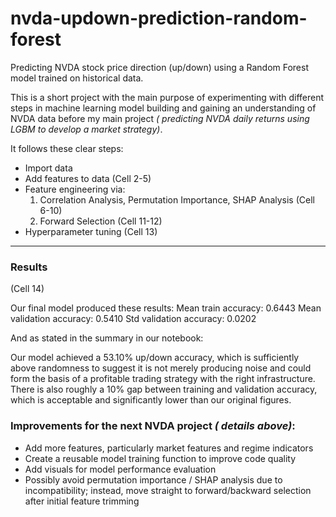 # nvda-updown-prediction-random-forest
Predicting NVDA stock price direction (up/down) using a Random Forest model trained on historical data.

This is a short project with the main purpose of experimenting with different steps in machine learning model building and gaining an understanding of NVDA data before my main project *( predicting NVDA daily returns using LGBM to develop a market strategy)*.

It follows these clear steps:

- Import data
- Add features to data (Cell 2-5)
- Feature engineering via: 
  1) Correlation Analysis, Permutation Importance, SHAP Analysis (Cell 6-10)
  2) Forward Selection (Cell 11-12)
- Hyperparameter tuning (Cell 13)

---

### Results 
(Cell 14)

Our final model produced these results:
  Mean train accuracy: 0.6443
  Mean validation accuracy: 0.5410
  Std validation accuracy: 0.0202

And as stated in the summary in our notebook:
    
  Our model achieved a 53.10% up/down accuracy, which is sufficiently above randomness to suggest it is not merely producing noise and could form the basis of a profitable trading strategy with the right infrastructure. There is also roughly a 10% gap between training and validation accuracy, which is acceptable and significantly lower than our original figures.

### Improvements for the next NVDA project *( details above)*:
- Add more features, particularly market features and regime indicators
- Create a reusable model training function to improve code quality
- Add visuals for model performance evaluation
- Possibly avoid permutation importance / SHAP analysis due to incompatibility; instead, move straight to forward/backward selection after initial feature trimming

